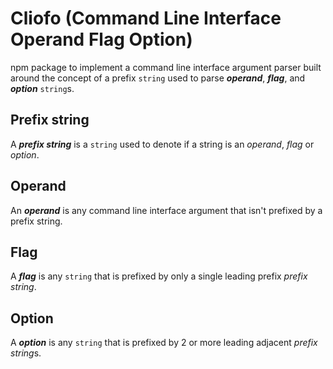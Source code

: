 # Cliofo (Command Line Interface Operand Flag Option)

 npm package to implement a command line interface argument parser built around
 the concept of a prefix `string` used to parse  ***operand***, ***flag***, and
 ***option*** `string`s.

## Prefix string

A ***prefix string*** is a `string` used to denote if a string is an *operand*,
*flag* or *option*.

## Operand

An ***operand*** is any command line interface argument that isn't prefixed by
a prefix string.

## Flag

A ***flag*** is any `string` that is prefixed by only a single leading prefix
*prefix string*.

## Option

A ***option*** is any `string` that is prefixed by 2 or more leading adjacent
*prefix string*s.

